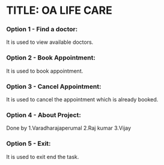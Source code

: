 # TITLE: OA LIFE CARE

### Option 1 - Find a doctor:
It is used to view available doctors. 

### Option 2 - Book Appointment:
It is used to book appointment.

### Option 3 - Cancel Appointment:
It is used to cancel the appointment which is already booked.

### Option 4 - About Project: 
Done by
1.Varadharajaperumal
2.Raj kumar
3.Vijay

### Option 5 - Exit:
It is used to exit end the task.
